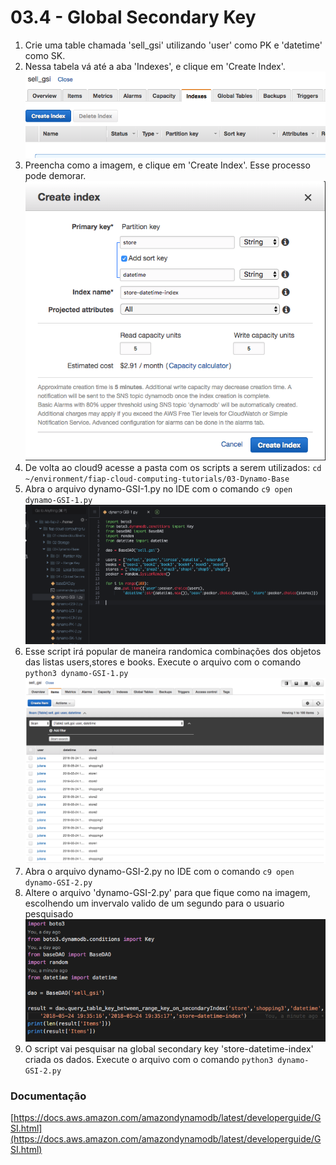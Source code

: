 # 03.4 - Global Secondary Key

1. Crie uma table chamada 'sell_gsi' utilizando 'user' como PK e 'datetime' como SK.
2. Nessa tabela vá até a aba 'Indexes', e clique em 'Create Index'.
![img/globalsecondarykey-1.png](img/globalsecondarykey-1.png)
3. Preencha como a imagem, e clique em 'Create Index'. Esse processo pode demorar.
![img/globalsecondarykey-2.png](img/globalsecondarykey-2.png)
4. De volta ao cloud9 acesse a pasta com os scripts a serem utilizados: `cd ~/environment/fiap-cloud-computing-tutorials/03-Dynamo-Base`
5. Abra o arquivo dynamo-GSI-1.py no IDE com o comando `c9 open dynamo-GSI-1.py`
![img/gsi1.png](img/gsi1.png)
6. Esse script irá popular de maneira randomica combinações dos objetos das listas users,stores e books. Execute o arquivo com o comando `python3 dynamo-GSI-1.py`
![img/globalsecondarykey-4.png](img/globalsecondarykey-4.png)
7. Abra o arquivo dynamo-GSI-2.py no IDE com o comando `c9 open dynamo-GSI-2.py`
8. Altere o arquivo 'dynamo-GSI-2.py' para que fique como na imagem, escolhendo um invervalo valido de um segundo para o usuario pesquisado
![img/globalsecondarykey-6.png](img/globalsecondarykey-6.png)
9. O script vai pesquisar na global secondary key 'store-datetime-index' criada os dados. Execute o arquivo com o comando `python3 dynamo-GSI-2.py`
    

### Documentação
[https://docs.aws.amazon.com/amazondynamodb/latest/developerguide/GSI.html](https://docs.aws.amazon.com/amazondynamodb/latest/developerguide/GSI.html)
